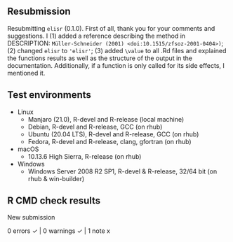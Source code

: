 ## Resubmission 

Resubmitting `elisr` (0.1.0). First of all, thank you for your comments and
suggestions. I (1) added a reference describing the method in DESCRIPTION:
`Müller-Schneider (2001) <doi:10.1515/zfsoz-2001-0404>)`; (2) changed `elisr` to
`'elisr'`; (3) added `\value` to all .Rd files and explained the functions
results as well as the structure of the output in the documentation.
Additionally, if a function is only called for its side effects, I mentioned it.

## Test environments

- Linux
  - Manjaro (21.0), R-devel and R-release (local machine)
  - Debian, R-devel and R-release, GCC (on rhub)
  - Ubuntu (20.04 LTS), R-devel and R-release, GCC (on rhub)
  - Fedora, R-devel and R-release, clang, gfortran (on rhub)
- macOS 
  - 10.13.6 High Sierra, R-release (on rhub)
- Windows 
  - Windows Server 2008 R2 SP1, R-devel & R-release, 32/64 bit (on rhub &
  win-builder)

## R CMD check results

New submission

0 errors ✓ | 0 warnings ✓ | 1 note x
